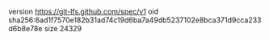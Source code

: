 version https://git-lfs.github.com/spec/v1
oid sha256:6ad1f7570e182b31ad74c19d6ba7a49db5237102e8bca371d9cca233d6b8e78e
size 24329
